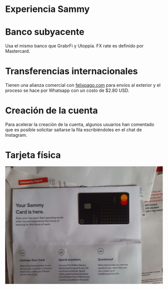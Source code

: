 # Experiencia Sammy

# Banco subyacente

Usa el mismo banco que GrabrFi y Utoppia. FX rate es definido por Mastercard. 

# Transferencias internacionales

Tienen una alianza comercial con [felixpago.com](http://felixpago.com) para envíos al exterior y el proceso se hace por Whatsapp con un costo de $2.80 USD.

# Creación de la cuenta

Para acelerar la creación de la cuenta, algunos usuarios han comentado que es posible solicitar saltarse la fila escribiéndoles en el chat de Instagram.

# Tarjeta física

![IMG_20230428_084325_565.jpg](Experiencia%20Sammy%20446109340c914860881c371767eba18f/IMG_20230428_084325_565.jpg)